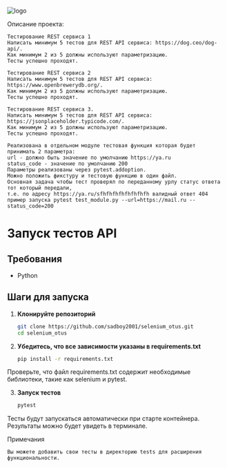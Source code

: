 ![logo](https://camo.githubusercontent.com/0d0779a129f1dcf6c31613b701fe0646fd4e4d2ed2a7cbd61b27fd5514baa938/68747470733a2f2f696d672e736869656c64732e696f2f62616467652f707974686f6e2d3336373041303f7374796c653d666f722d7468652d6261646765266c6f676f3d707974686f6e266c6f676f436f6c6f723d666664643534)

Описание проекта:

    Тестирование REST сервиса 1
    Написать минимум 5 тестов для REST API сервиса: https://dog.ceo/dog-api/.
    Как минимум 2 из 5 должны используют параметризацию.
    Тесты успешно проходят.

    Тестирование REST сервиса 2
    Написать минимум 5 тестов для REST API сервиса: https://www.openbrewerydb.org/.
    Как минимум 2 из 5 должны используют параметризацию.
    Тесты успешно проходят.

    Тестирование REST сервиса 3.
    Написать минимум 5 тестов для REST API сервиса: https://jsonplaceholder.typicode.com/.
    Как минимум 2 из 5 должны используют параметризацию.
    Тесты успешно проходят.

    Реализована в отдельном модуле тестовая функция которая будет принимать 2 параметра:
    url - должно быть значение по умолчанию https://ya.ru
    status_code - значение по умолчанию 200
    Параметры реализованы через pytest.addoption.
    Можно положить фикcтуру и тестовую функцию в один файл.
    Основная задача чтобы тест проверял по переданному урлу статус ответа тот который передали,
    т.е. по адресу https://ya.ru/sfhfhfhfhfhfhfhfh валидный ответ 404
    пример запуска pytest test_module.py --url=https://mail.ru --status_code=200


# Запуск тестов API

## Требования

- Python

## Шаги для запуска

1. **Клонируйте репозиторий**

   ```bash
   git clone https://github.com/sadboy2001/selenium_otus.git
   cd selenium_otus
2. **Убедитесь, что все зависимости указаны в requirements.txt**
   ```bash
   pip install -r requirements.txt

Проверьте, что файл requirements.txt содержит необходимые библиотеки, такие как selenium и pytest.

3. **Запуск тестов**

    ```bash
    pytest

Тесты будут запускаться автоматически при старте контейнера. Результаты можно будет увидеть в терминале.


Примечания

    Вы можете добавить свои тесты в директорию tests для расширения функциональности.
